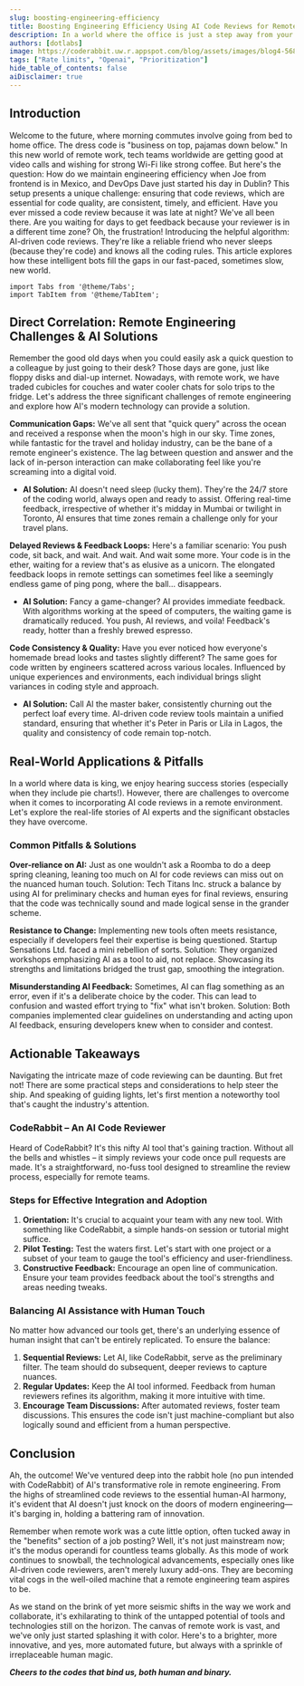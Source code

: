```yaml
---
slug: boosting-engineering-efficiency
title: Boosting Engineering Efficiency Using AI Code Reviews for Remote Teams
description: In a world where the office is just a step away from your bed, we dive into the challenges and triumphs of maintaining code quality across continents.
authors: [dotlabs]
image: https://coderabbit.uw.r.appspot.com/blog/assets/images/blog4-568a2e78ef284966039a9ca8d2c48d21.jpeg
tags: ["Rate limits", "Openai", "Prioritization"]
hide_table_of_contents: false
aiDisclaimer: true
---
```


<head>
 <meta charSet="utf-8" />
  <link rel="apple-touch-icon" sizes="180x180" href="/icons/apple-touch-icon.png" />
  <link rel="icon" type="image/png" sizes="32x32" href="/icons/favicon-32x32.png" />
  <link rel="icon" type="image/png" sizes="16x16" href="/icons/favicon-16x16.png"/>
  <meta content="/icons/apple-touch-icon.png" itemprop="image" />
  <link rel="icon" href="/icons/favicon-32x32.ico"></link>

  <link rel="manifest" href="/icons/site.webmanifest"></link>

  <title>Boosting Engineering Efficiency Using AI Code Reviews for Remote Teams</title>
  <meta name="title" content="Boosting Engineering Efficiency Using AI Code Reviews for Remote Teams" />

  <meta property="og:type" content="article" />
  <meta property="og:url" content="https://blog.coderabbit.ai/blog/boosting-engineering-efficiency" />
  <meta property="og:title" content="Boosting Engineering Efficiency Using AI Code Reviews for Remote Teams" />
<meta property="og:image" content='https://docs.coderabbit.ai/img/blogs/blog4.jpeg' />

  <meta name="twitter:image" content='https://docs.coderabbit.ai/img/blogs/blog4.jpeg' />
  <meta name="twitter:card" content="summary_large_image" />
  <meta name="twitter:title" content="Boosting Engineering Efficiency Using AI Code Reviews for Remote Teams" />
</head>

<!-- import ShareButton from '../src/components/ShareButton/ShareButton'; -->

## Introduction

Welcome to the future, where morning commutes involve going from bed to home office. The dress code is "business on top, pajamas down below." In this new world of remote work, tech teams worldwide are getting good at video calls and wishing for strong Wi-Fi like strong coffee. But here's the question: How do we maintain engineering efficiency when Joe from frontend is in Mexico, and DevOps Dave just started his day in Dublin?
This setup presents a unique challenge: ensuring that code reviews, which are essential for code quality, are consistent, timely, and efficient. Have you ever missed a code review because it was late at night? We've all been there. Are you waiting for days to get feedback because your reviewer is in a different time zone? Oh, the frustration!
Introducing the helpful algorithm: AI-driven code reviews. They're like a reliable friend who never sleeps (because they're code) and knows all the coding rules. This article explores how these intelligent bots fill the gaps in our fast-paced, sometimes slow, new world.

```mdx-code-block
import Tabs from '@theme/Tabs';
import TabItem from '@theme/TabItem';
```

<!--truncate-->

## Direct Correlation: Remote Engineering Challenges & AI Solutions

Remember the good old days when you could easily ask a quick question to a colleague by just going to their desk? Those days are gone, just like floppy disks and dial-up internet. Nowadays, with remote work, we have traded cubicles for couches and water cooler chats for solo trips to the fridge. Let's address the three significant challenges of remote engineering and explore how AI's modern technology can provide a solution.

**Communication Gaps:** We've all sent that "quick query" across the ocean and received a response when the moon's high in our sky. Time zones, while fantastic for the travel and holiday industry, can be the bane of a remote engineer's existence. The lag between question and answer and the lack of in-person interaction can make collaborating feel like you're screaming into a digital void.

-   **AI Solution:** AI doesn't need sleep (lucky them). They're the 24/7 store of the coding world, always open and ready to assist. Offering real-time feedback, irrespective of whether it's midday in Mumbai or twilight in Toronto, AI ensures that time zones remain a challenge only for your travel plans.

**Delayed Reviews & Feedback Loops:** Here's a familiar scenario: You push code, sit back, and wait. And wait. And wait some more. Your code is in the ether, waiting for a review that's as elusive as a unicorn. The elongated feedback loops in remote settings can sometimes feel like a seemingly endless game of ping pong, where the ball... disappears.

-   **AI Solution:** Fancy a game-changer? AI provides immediate feedback. With algorithms working at the speed of computers, the waiting game is dramatically reduced. You push, AI reviews, and voila! Feedback's ready, hotter than a freshly brewed espresso.

**Code Consistency & Quality:** Have you ever noticed how everyone's homemade bread looks and tastes slightly different? The same goes for code written by engineers scattered across various locales. Influenced by unique experiences and environments, each individual brings slight variances in coding style and approach.

-   **AI Solution:** Call AI the master baker, consistently churning out the perfect loaf every time. AI-driven code review tools maintain a unified standard, ensuring that whether it's Peter in Paris or Lila in Lagos, the quality and consistency of code remain top-notch.

## Real-World Applications & Pitfalls

In a world where data is king, we enjoy hearing success stories (especially when they include pie charts!). However, there are challenges to overcome when it comes to incorporating AI code reviews in a remote environment. Let's explore the real-life stories of AI experts and the significant obstacles they have overcome.

### Common Pitfalls & Solutions

**Over-reliance on AI:** Just as one wouldn't ask a Roomba to do a deep spring cleaning, leaning too much on AI for code reviews can miss out on the nuanced human touch. Solution: Tech Titans Inc. struck a balance by using AI for preliminary checks and human eyes for final reviews, ensuring that the code was technically sound and made logical sense in the grander scheme.

**Resistance to Change:** Implementing new tools often meets resistance, especially if developers feel their expertise is being questioned. Startup Sensations Ltd. faced a mini rebellion of sorts. Solution: They organized workshops emphasizing AI as a tool to aid, not replace. Showcasing its strengths and limitations bridged the trust gap, smoothing the integration.

**Misunderstanding AI Feedback:** Sometimes, AI can flag something as an error, even if it's a deliberate choice by the coder. This can lead to confusion and wasted effort trying to "fix" what isn't broken. Solution: Both companies implemented clear guidelines on understanding and acting upon AI feedback, ensuring developers knew when to consider and contest.

## Actionable Takeaways

Navigating the intricate maze of code reviewing can be daunting. But fret not! There are some practical steps and considerations to help steer the ship. And speaking of guiding lights, let's first mention a noteworthy tool that's caught the industry's attention.

### CodeRabbit – An AI Code Reviewer

Heard of CodeRabbit? It's this nifty AI tool that's gaining traction. Without all the bells and whistles – it simply reviews your code once pull requests are made. It's a straightforward, no-fuss tool designed to streamline the review process, especially for remote teams.

### Steps for Effective Integration and Adoption

1. **Orientation:** It's crucial to acquaint your team with any new tool. With something like CodeRabbit, a simple hands-on session or tutorial might suffice.
2. **Pilot Testing:** Test the waters first. Let's start with one project or a subset of your team to gauge the tool's efficiency and user-friendliness.
3. **Constructive Feedback:** Encourage an open line of communication. Ensure your team provides feedback about the tool's strengths and areas needing tweaks.

### Balancing AI Assistance with Human Touch

No matter how advanced our tools get, there's an underlying essence of human insight that can't be entirely replicated. To ensure the balance:

1. **Sequential Reviews:** Let AI, like CodeRabbit, serve as the preliminary filter. The team should do subsequent, deeper reviews to capture nuances.
2. **Regular Updates:** Keep the AI tool informed. Feedback from human reviewers refines its algorithm, making it more intuitive with time.
3. **Encourage Team Discussions:** After automated reviews, foster team discussions. This ensures the code isn't just machine-compliant but also logically sound and efficient from a human perspective.

## Conclusion

Ah, the outcome! We've ventured deep into the rabbit hole (no pun intended with CodeRabbit) of AI's transformative role in remote engineering. From the highs of streamlined code reviews to the essential human-AI harmony, it's evident that AI doesn't just knock on the doors of modern engineering—it's barging in, holding a battering ram of innovation.

Remember when remote work was a cute little option, often tucked away in the "benefits" section of a job posting? Well, it's not just mainstream now; it's the modus operandi for countless teams globally. As this mode of work continues to snowball, the technological advancements, especially ones like AI-driven code reviewers, aren't merely luxury add-ons. They are becoming vital cogs in the well-oiled machine that a remote engineering team aspires to be.

As we stand on the brink of yet more seismic shifts in the way we work and collaborate, it's exhilarating to think of the untapped potential of tools and technologies still on the horizon. The canvas of remote work is vast, and we've only just started splashing it with color. Here's to a brighter, more innovative, and yes, more automated future, but always with a sprinkle of irreplaceable human magic.

**_Cheers to the codes that bind us, both human and binary._**

<!-- <ShareButton platform="twitter" text="Twitter" url='Squeezing Water from Stone: Managing OpenAI Rate Limits with Request Prioritization&hashtags=CodeRabbitAI'/>

<ShareButton platform="facebook" url="Squeezing Water from Stone: Managing OpenAI Rate Limits with Request Prioritization" text="LinkedIn" /> -->
